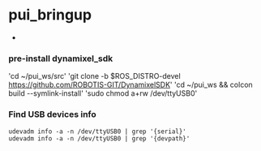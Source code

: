 # pui_bringup
-

### pre-install dynamixel_sdk 
'cd ~/pui_ws/src'
'git clone -b $ROS_DISTRO-devel https://github.com/ROBOTIS-GIT/DynamixelSDK'
'cd ~/pui_ws && colcon build --symlink-install'
'sudo chmod a+rw /dev/ttyUSB0'

### Find USB devices info 
```
udevadm info -a -n /dev/ttyUSB0 | grep '{serial}'
udevadm info -a -n /dev/ttyUSB0 | grep '{devpath}'
```